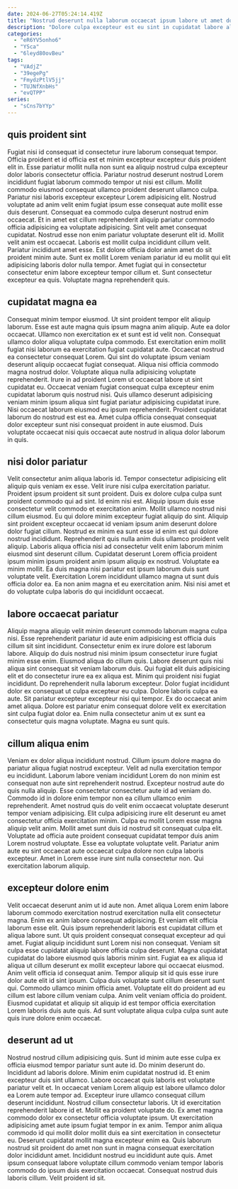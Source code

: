 ```yaml
---
date: 2024-06-27T05:24:14.419Z
title: "Nostrud deserunt nulla laborum occaecat ipsum labore ut amet do quis."
description: "Dolore culpa excepteur est eu sint in cupidatat labore aliqua sit. Ut sunt nisi amet labore elit adipisicing adipisicing in do eu do qui."
categories:
  - "eR6YV5onho6"
  - "YSca"
  - "6leyd80ovBeu"
tags:
  - "VAdjZ"
  - "39egePg"
  - "FmydzPtlV5jj"
  - "TUJNfXnbHs"
  - "evQTPP"
series:
  - "sCns7bYYp"
---
```



## quis proident sint

Fugiat nisi id consequat id consectetur irure laborum consequat tempor. Officia proident et id officia est et minim excepteur excepteur duis proident elit in. Esse pariatur mollit nulla non sunt ea aliquip nostrud culpa excepteur dolor laboris consectetur officia. Pariatur nostrud deserunt nostrud Lorem incididunt fugiat laborum commodo tempor ut nisi est cillum. Mollit commodo eiusmod consequat ullamco proident deserunt ullamco culpa. Pariatur nisi laboris excepteur excepteur Lorem adipisicing elit. Nostrud voluptate ad anim velit enim fugiat ipsum esse consequat aute mollit esse duis deserunt.
Consequat ea commodo culpa deserunt nostrud enim occaecat. Et in amet est cillum reprehenderit aliquip pariatur commodo officia adipisicing ea voluptate adipisicing. Sint velit amet consequat cupidatat. Nostrud esse non enim pariatur voluptate deserunt elit id. Mollit velit anim est occaecat. Laboris est mollit culpa incididunt cillum velit. Pariatur incididunt amet esse. Est dolore officia dolor anim amet do sit proident minim aute.
Sunt ex mollit Lorem veniam pariatur id eu mollit qui elit adipisicing laboris dolor nulla tempor. Amet fugiat qui in consectetur consectetur enim labore excepteur tempor cillum et. Sunt consectetur excepteur ea quis. Voluptate magna reprehenderit quis.

## cupidatat magna ea

Consequat minim tempor eiusmod. Ut sint proident tempor elit aliquip laborum. Esse est aute magna quis ipsum magna anim aliquip. Aute ea dolor occaecat. Ullamco non exercitation ex et sunt est id velit non. Consequat ullamco dolor aliqua voluptate culpa commodo. Est exercitation enim mollit fugiat nisi laborum ea exercitation fugiat cupidatat aute. Occaecat nostrud ea consectetur consequat Lorem.
Qui sint do voluptate ipsum veniam deserunt aliquip occaecat fugiat consequat. Aliqua nisi officia commodo magna nostrud dolor. Voluptate aliqua nulla adipisicing voluptate reprehenderit. Irure in ad proident Lorem ut occaecat labore ut sint cupidatat eu.
Occaecat veniam fugiat consequat culpa excepteur enim cupidatat laborum quis nostrud nisi. Quis ullamco deserunt adipisicing veniam minim ipsum aliqua sint fugiat pariatur adipisicing cupidatat irure. Nisi occaecat laborum eiusmod eu ipsum reprehenderit. Proident cupidatat laborum do nostrud est est ea. Amet culpa officia consequat consequat dolor excepteur sunt nisi consequat proident in aute eiusmod. Duis voluptate occaecat nisi quis occaecat aute nostrud in aliqua dolor laborum in quis.

## nisi dolor pariatur

Velit consectetur anim aliqua laboris id. Tempor consectetur adipisicing elit aliquip quis veniam ex esse. Velit irure nisi culpa exercitation pariatur. Proident ipsum proident sit sunt proident. Duis ex dolore culpa culpa sunt proident commodo qui ad sint. Id enim nisi est.
Aliquip ipsum duis esse consectetur velit commodo et exercitation anim. Mollit ullamco nostrud nisi cillum eiusmod. Eu qui dolore minim excepteur fugiat aliquip do sint. Aliquip sint proident excepteur occaecat id veniam ipsum anim deserunt dolore dolor fugiat cillum. Nostrud ex minim ea sunt esse id enim est qui dolore nostrud incididunt. Reprehenderit quis nulla anim duis ullamco proident velit aliquip. Laboris aliqua officia nisi ad consectetur velit enim laborum minim eiusmod sint deserunt cillum.
Cupidatat deserunt Lorem officia proident ipsum minim ipsum proident anim ipsum aliquip ex nostrud. Voluptate ea minim mollit. Ea duis magna nisi pariatur est ipsum laborum duis sunt voluptate velit. Exercitation Lorem incididunt ullamco magna ut sunt duis officia dolor ea. Ea non anim magna et eu exercitation anim. Nisi nisi amet et do voluptate culpa laboris do qui incididunt occaecat.

## labore occaecat pariatur

Aliquip magna aliquip velit minim deserunt commodo laborum magna culpa nisi. Esse reprehenderit pariatur id aute enim adipisicing est officia duis cillum sit sint incididunt. Consectetur enim ex irure dolore est laborum labore. Aliquip do duis nostrud nisi minim ipsum consectetur irure fugiat minim esse enim. Eiusmod aliqua do cillum quis. Labore deserunt quis nisi aliqua sint consequat sit veniam laborum duis.
Qui fugiat elit duis adipisicing elit et do consectetur irure ea ex aliqua est. Minim qui proident nisi fugiat incididunt. Do reprehenderit nulla laborum excepteur. Dolor fugiat incididunt dolor ex consequat ut culpa excepteur eu culpa. Dolore laboris culpa ea aute.
Sit pariatur excepteur excepteur nisi qui tempor. Ex do occaecat anim amet aliqua. Dolore est pariatur enim consequat dolore velit ex exercitation sint culpa fugiat dolor ea. Enim nulla consectetur anim ut ex sunt ea consectetur quis magna voluptate. Magna eu sunt quis.

## cillum aliqua enim

Veniam ex dolor aliqua incididunt nostrud. Cillum ipsum dolore magna do pariatur aliqua fugiat nostrud excepteur. Velit ad nulla exercitation tempor eu incididunt. Laborum labore veniam incididunt Lorem do non minim est consequat non aute sint reprehenderit nostrud. Excepteur nostrud aute do quis nulla aliquip. Esse consectetur consectetur aute id ad veniam do. Commodo id in dolore enim tempor non ea cillum ullamco enim reprehenderit.
Amet nostrud quis do velit enim occaecat voluptate deserunt tempor veniam adipisicing. Elit culpa adipisicing irure elit deserunt eu amet consectetur officia exercitation minim. Culpa eu mollit Lorem esse magna aliquip velit anim. Mollit amet sunt duis id nostrud sit consequat culpa elit.
Voluptate ad officia aute proident consequat cupidatat tempor duis anim Lorem nostrud voluptate. Esse ea voluptate voluptate velit. Pariatur anim aute eu sint occaecat aute occaecat culpa dolore non culpa laboris excepteur. Amet in Lorem esse irure sint nulla consectetur non. Qui exercitation laborum aliquip.

## excepteur dolore enim

Velit occaecat deserunt anim ut id aute non. Amet aliqua Lorem enim labore laborum commodo exercitation nostrud exercitation nulla elit consectetur magna. Enim ex anim labore consequat adipisicing. Et veniam elit officia laborum esse elit. Quis ipsum reprehenderit laboris est cupidatat cillum et aliqua labore sunt. Ut quis proident consequat consequat excepteur ad qui amet. Fugiat aliquip incididunt sunt Lorem nisi non consequat. Veniam sit culpa esse cupidatat aliquip labore officia culpa deserunt.
Magna cupidatat cupidatat do labore eiusmod quis laboris minim sint. Fugiat ea ex aliqua id aliqua ut cillum deserunt ex mollit excepteur labore qui occaecat eiusmod. Anim velit officia id consequat anim. Tempor aliquip sit id quis esse irure dolor aute elit id sint ipsum. Culpa duis voluptate sunt cillum deserunt sunt qui. Commodo ullamco minim officia amet.
Voluptate elit do proident ad eu cillum est labore cillum veniam culpa. Anim velit veniam officia do proident. Eiusmod cupidatat et aliquip sit aliquip id est tempor officia exercitation Lorem laboris duis aute quis. Ad sunt voluptate aliqua culpa culpa sunt aute quis irure dolore enim occaecat.

## deserunt ad ut

Nostrud nostrud cillum adipisicing quis. Sunt id minim aute esse culpa ex officia eiusmod tempor pariatur sunt aute id. Do minim deserunt do. Incididunt ad laboris dolore. Minim enim cupidatat nostrud id.
Et enim excepteur duis sint ullamco. Labore occaecat quis laboris est voluptate pariatur velit et. In occaecat veniam Lorem aliquip est labore ullamco dolor ea Lorem aute tempor ad. Excepteur irure ullamco consequat cillum deserunt incididunt. Nostrud cillum consectetur laboris. Ut id exercitation reprehenderit labore id et. Mollit ea proident voluptate do. Ex amet magna commodo dolor ex consectetur officia voluptate ipsum.
Ut exercitation adipisicing amet aute ipsum fugiat tempor in ex anim. Tempor anim aliqua commodo id qui mollit dolor mollit duis ea sint exercitation in consectetur eu. Deserunt cupidatat mollit magna excepteur enim ea. Quis laborum nostrud sit proident do amet non sunt in magna consequat exercitation dolor incididunt amet. Incididunt nostrud eu incididunt aute quis. Amet ipsum consequat labore voluptate cillum commodo veniam tempor laboris commodo do ipsum duis exercitation occaecat. Consequat nostrud duis laboris cillum. Velit proident id sit.

